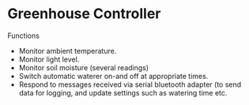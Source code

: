 Greenhouse Controller
=====================

Functions
* Monitor ambient temperature.
* Monitor light level.
* Monitor soil moisture (several readings)
* Switch automatic waterer on-and off at appropriate times.
* Respond to messages received via serial bluetooth adapter (to send data for logging, and update settings such as watering time etc.